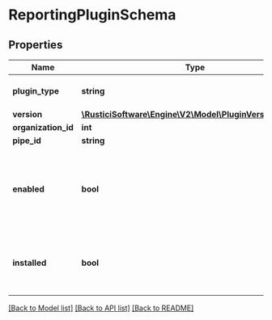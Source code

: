 # ReportingPluginSchema

## Properties
Name | Type | Description | Notes
------------ | ------------- | ------------- | -------------
**plugin_type** | **string** | type of reporting plugin | 
**version** | [**\RusticiSoftware\Engine\V2\Model\PluginVersionSchema**](PluginVersionSchema.md) |  | [optional] 
**organization_id** | **int** |  | [optional] 
**pipe_id** | **string** |  | [optional] 
**enabled** | **bool** | Is there an enabled instance of this connector for the specified tenant | [optional] 
**installed** | **bool** | Is the Reporting plugin configured and installed | [optional] [default to false]

[[Back to Model list]](../README.md#documentation-for-models) [[Back to API list]](../README.md#documentation-for-api-endpoints) [[Back to README]](../README.md)


